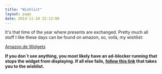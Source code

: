 ```yaml
---
title: "Wishlist"
layout: page
date: 2014-11-20 22:13:00
---
```


It's that time of the year where presents are exchanged. Pretty much all stuff I like these days can be found on amazon, so, voilà, my wishlist:

<SCRIPT charset="utf-8" type="text/javascript" src="http://ws-eu.amazon-adsystem.com/widgets/q?ServiceVersion=20070822&MarketPlace=DE&ID=V20070822%2FDE%2Frealfictionne-21%2F8004%2F6be72ac8-949e-48b4-a650-a5c6b63213d7"> </SCRIPT> <NOSCRIPT><A rel="nofollow" HREF="http://ws-eu.amazon-adsystem.com/widgets/q?ServiceVersion=20070822&MarketPlace=DE&ID=V20070822%2FDE%2Frealfictionne-21%2F8004%2F6be72ac8-949e-48b4-a650-a5c6b63213d7&Operation=NoScript">Amazon.de Widgets</A></NOSCRIPT>

__If you don`t see anything, you most likely have an ad-blocker running that stops the widget from displaying. If all else fails, [follow this link](http://www.amazon.de/registry/wishlist/1FR8NN43G98BJ) that takes you to the wishlist.__